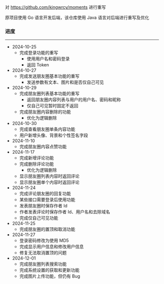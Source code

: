 对 https://github.com/kingwrcy/moments 进行重写

原项目使用 Go 语言开发后端，该仓库使用 Java 语言对后端进行重写及优化 

### 进度

---

* 2024-10-25
  * 完成登录功能的重写
    * 使用用户名和密码登录
    * 返回 Token
* 2024-10-27
  * 完成发送朋友圈基本功能的重写
    * 发送参数有文本、图片和是否仅自己可见
* 2024-10-29
  * 完成朋友圈列表基本功能的重写
    * 返回朋友圈内容列表与用户的用户名、密码和昵称
    * 仅自己可见暂时固定不返回
  * 完成朋友圈内容删除的功能
    * 优化为逻辑删除
* 2024-10-30
  * 完成查看朋友圈单条内容功能
  * 用户新增头像、背景和个性签名字段
* 2024-11-10
  * 完成朋友圈内容点赞功能
* 2024-11-17
  * 完成新增评论功能
  * 完成删除评论功能
    * 优化为逻辑删除
  * 显示朋友圈列表内容时返回评论
  * 显示朋友圈单个内容时返回评论
* 2024-11-24
  * 完成评论朋友圈的回复功能
  * 某些接口需要登录后使用功能
  * 发表朋友圈时保存作者 Id
  * 作者发表评论时保存作者 Id、用户名和去除域名
  * 完成仅自己可见功能
* 2024-11-25
  * 完成朋友圈的置顶和取消功能
* 2024-11-27
  * 登录密码修改为使用 MD5
  * 完成显示用户信息和修改用户信息
  * 修复无法取消置顶的问题
* 2024-12-01
  * 完成朋友圈列表搜索功能
  * 完成系统设置的获取和更新功能
  * 完成图片上传功能，但仍有 Bug